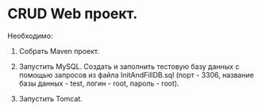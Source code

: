 # CRUD Web проект.

Необходимо:

1) Cобрать Maven проект.

2) Запустить MySQL. Создать и заполнить тестовую базу данных с помощью запросов из файла InitAndFillDB.sql (порт - 3306, название базы данных - test, логин - root, пароль - root).

3) Запустить Tomcat.
